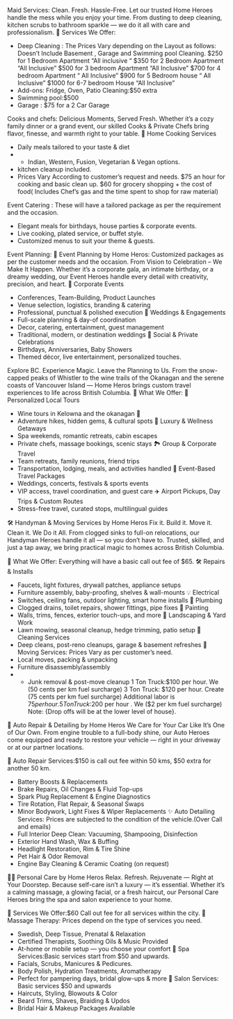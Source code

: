 Maid Services: Clean. Fresh. Hassle-Free.
Let our trusted Home Heroes handle the mess while you enjoy your time. From dusting to deep cleaning, kitchen scrubs to bathroom sparkle — we do it all with care and professionalism.
🧽 Services We Offer:
* Deep Cleaning : The Prices Vary depending on the Layout as follows: Doesn’t  Include Basement , Garage and Swimming pool Cleaning. $250 for 1 Bedroom Apartment “All inclusive “
        $350 for 2 Bedroom Apartment “All Inclusive”
        $500 for 3 bedroom Apartment “All Inclusive”
        $700 for 4 bedroom Apartment “ All Inclusive”
        $900 for 5 Bedroom house “ All Inclusive”
        $1000 for 6-7 bedroom House “All Inclusive”
* Add-ons: Fridge, Oven, Patio Cleaning:$50 extra
* Swimming pool:$500
* Garage : $75 for a 2 Car Garage


Cooks and chefs:
Delicious Moments, Served Fresh.
Whether it’s a cozy family dinner or a grand event, our skilled Cooks & Private Chefs bring flavor, finesse, and warmth right to your table.
🍲 Home Cooking Services
* Daily meals tailored to your taste & diet
* * Indian, Western, Fusion, Vegetarian & Vegan options.
* kitchen cleanup included.
* Prices Vary According to customer’s request and needs.
       $75 an hour for cooking and basic clean up.
       $60 for grocery shopping + the cost of food( Includes Chef’s gas and the time spent to shop for raw material)

Event Catering : These will have a tailored package as per the requirement and the occasion.
* Elegant meals for birthdays, house parties & corporate events.
* Live cooking, plated service, or buffet style.
* Customized menus to suit your theme & guests.

Event Planning:
🎉 Event Planning by Home Heros: Customized packages as per the customer needs and the occasion.
From Vision to Celebration – We Make It Happen.
Whether it’s a corporate gala, an intimate birthday, or a dreamy wedding, our Event Heroes handle every detail with creativity, precision, and heart.
🏢 Corporate Events
* Conferences, Team-Building, Product Launches
* Venue selection, logistics, branding & catering
* Professional, punctual & polished execution
💍 Weddings & Engagements
* Full-scale planning & day-of coordination
* Decor, catering, entertainment, guest management
* Traditional, modern, or destination weddings
🎈 Social & Private Celebrations
* Birthdays, Anniversaries, Baby Showers
* Themed décor, live entertainment, personalized touches.

Explore BC. Experience Magic. Leave the Planning to Us.
From the snow-capped peaks of Whistler to the wine trails of the Okanagan and the serene coasts of Vancouver Island — Home Heros brings custom travel experiences to life across British Columbia.
🧳 What We Offer:
🚐 Personalized Local Tours
* Wine tours in Kelowna and the okanagan 🍷
* Adventure hikes, hidden gems, & cultural spots
🌟 Luxury & Wellness Getaways
* Spa weekends, romantic retreats, cabin escapes
* Private chefs, massage bookings, scenic stays
🏞️ Group & Corporate Travel
* Team retreats, family reunions, friend trips
* Transportation, lodging, meals, and activities handled
🎡 Event-Based Travel Packages
* Weddings, concerts, festivals & sports events
* VIP access, travel coordination, and guest care
✈️ Airport Pickups, Day Trips & Custom Routes
* Stress-free travel, curated stops, multilingual guides

🛠️ Handyman & Moving Services by Home Heros
Fix it. Build it. Move it. Clean it. We Do it All.
From clogged sinks to full-on relocations, our Handyman Heroes handle it all — so you don’t have to. Trusted, skilled, and just a tap away, we bring practical magic to homes across British Columbia.

🔧 What We Offer: Everything will have a basic call out fee of $65.
🛠️ Repairs & Installs
* Faucets, light fixtures, drywall patches, appliance setups
* Furniture assembly, baby-proofing, shelves & wall-mounts
💡 Electrical
* Switches, ceiling fans, outdoor lighting, smart home installs
🚿 Plumbing
* Clogged drains, toilet repairs, shower fittings, pipe fixes
🎨 Painting
* Walls, trims, fences, exterior touch-ups, and more
🌿 Landscaping & Yard Work
* Lawn mowing, seasonal cleanup, hedge trimming, patio setup
🧹 Cleaning Services
* Deep cleans, post-reno cleanups, garage & basement refreshes
🚛 Moving Services: Prices Vary as per customer’s need.
* Local moves, packing & unpacking
* Furniture disassembly/assembly
* * Junk removal & post-move cleanup
     1 Ton Truck:$100 per hour. We (50 cents per km fuel surcharge)
     3 Ton Truck: $120 per hour. Create (75 cents per km fuel surcharge)
     Additional labor is $75 per hour.
     5 Ton Truck:$200 per hour . We ($2 per km fuel surcharge)
    Note: {Drop offs will be at the lower level of house}.


🚗 Auto Repair & Detailing by Home Heros
We Care for Your Car Like It’s One of Our Own.
From engine trouble to a full-body shine, our Auto Heroes come equipped and ready to restore your vehicle — right in your driveway or at our partner locations.

🔧 Auto Repair Services:$150 is call out fee within 50 kms, $50 extra for another 50 km.
* Battery Boosts & Replacements
* Brake Repairs, Oil Changes & Fluid Top-ups
* Spark Plug Replacement & Engine Diagnostics
* Tire Rotation, Flat Repair, & Seasonal Swaps
* Minor Bodywork, Light Fixes & Wiper Replacements
✨ Auto Detailing Services: Prices are subjected to the condition of the vehicle.(Over Call and emails)
* Full Interior Deep Clean: Vacuuming, Shampooing, Disinfection
* Exterior Hand Wash, Wax & Buffing
* Headlight Restoration, Rim & Tire Shine
* Pet Hair & Odor Removal
* Engine Bay Cleaning & Ceramic Coating (on request)

💆‍♀️ Personal Care by Home Heros
Relax. Refresh. Rejuvenate — Right at Your Doorstep.
Because self-care isn’t a luxury — it’s essential. Whether it’s a calming massage, a glowing facial, or a fresh haircut, our Personal Care Heroes bring the spa and salon experience to your home.

🌿 Services We Offer:$60 Call out fee for all services within the city.
💆 Massage Therapy: Prices depend on the type of services you need.
* Swedish, Deep Tissue, Prenatal & Relaxation
* Certified Therapists, Soothing Oils & Music Provided
* At-home or mobile setup — you choose your comfort
🧖 Spa Services:Basic services start from $50 and upwards.
* Facials, Scrubs, Manicures & Pedicures.
* Body Polish, Hydration Treatments, Aromatherapy
* Perfect for pampering days, bridal glow-ups & more
💇 Salon Services: Basic services $50 and upwards
* Haircuts, Styling, Blowouts & Color
* Beard Trims, Shaves, Braiding & Updos
* Bridal Hair & Makeup Packages Available
